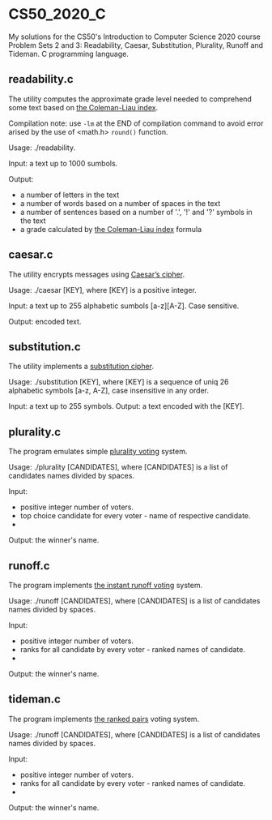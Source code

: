# CS50_2020_C
My solutions for the CS50's Introduction to Computer Science 2020 course Problem Sets 2 and 3: Readability, Caesar, Substitution, Plurality, Runoff and Tideman. C programming language.

## readability.c
The utility computes the approximate grade level needed to comprehend some text based on [the Coleman-Liau index](https://en.wikipedia.org/wiki/Coleman%E2%80%93Liau_index).

Compilation note: use `-lm` at the END of compilation command to avoid error arised by the use of <math.h> `round()` function.

Usage: ./readability.

Input: a text up to 1000 sumbols.

Output:
 - a number of letters in the text
 - a number of words based on a number of spaces in the text
 - a number of sentences based on a number of '.', '!' and '?' symbols in the text
 - a grade calculated by [the Coleman-Liau index](https://en.wikipedia.org/wiki/Coleman%E2%80%93Liau_index) formula
 
## caesar.c
The utility encrypts messages using [Caesar’s cipher](https://en.wikipedia.org/wiki/Caesar_cipher).

Usage: ./caesar [KEY], where [KEY] is a positive integer.

Input: a text up to 255 alphabetic sumbols [a-z][A-Z]. Case sensitive.

Output: encoded text.

## substitution.c
The utility implements a [substitution cipher](https://en.wikipedia.org/wiki/Substitution_cipher).

Usage: ./substitution [KEY], where [KEY] is a sequence of uniq 26 alphabetic symbols [a-z, A-Z], case insensitive in any order.

Input: a text up to 255 symbols.
Output: a text encoded with the [KEY].

## plurality.c
The program emulates simple [plurality voting](https://en.wikipedia.org/wiki/Plurality_(voting)) system.

Usage: ./plurality [CANDIDATES], where [CANDIDATES] is a list of candidates names divided by spaces.

Input:
 - positive integer number of voters.
 - top choice candidate for every voter - name of respective candidate.
 - 
Output: the winner's name.

## runoff.c
The program implements [the instant runoff voting](https://en.wikipedia.org/wiki/Instant-runoff_voting) system.

Usage: ./runoff [CANDIDATES], where [CANDIDATES] is a list of candidates names divided by spaces.

Input:
- positive integer number of voters.
- ranks for all candidate by every voter - ranked names of candidate.
- 
Output: the winner's name.

## tideman.c
The program implements [the ranked pairs](https://en.wikipedia.org/wiki/Ranked_pairs) voting system.

Usage: ./runoff [CANDIDATES], where [CANDIDATES] is a list of candidates names divided by spaces.

Input:
- positive integer number of voters.
- ranks for all candidate by every voter - ranked names of candidate.
- 
Output: the winner's name.
